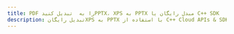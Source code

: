 ---title: PDF را به  تبدیل کنیدPPTX، XPS به PPTX مبدل رایگان یا C++ SDKdescription: تبدیل رایگانXPS به PPTX با استفاده از C++ Cloud APIs & SDK همچنین اسناد PDF را در Cloud ایجاد، ویرایش و رندر کنید.---